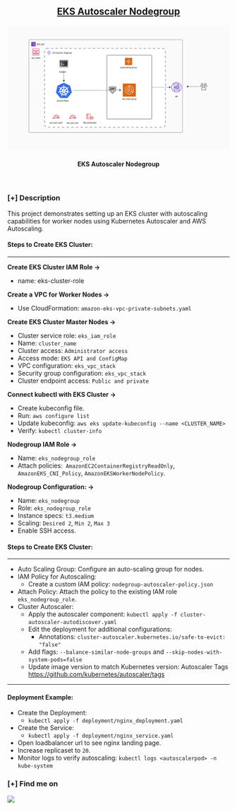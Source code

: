 <h2 align="center"><u>EKS Autoscaler Nodegroup</u></h2>

![EKS Autoscaler Nodegroup](images/EKS_autoscaler_nodegroup.png)
<h4 align="center"> EKS Autoscaler Nodegroup </h4>

<p align="center">
<br>
</p>

### [+] Description
This project demonstrates setting up an EKS cluster with autoscaling capabilities for worker nodes using Kubernetes Autoscaler and AWS Autoscaling. 

#### Steps to Create EKS Cluster:
---
**Create EKS Cluster IAM Role ->**
+ name: eks-cluster-role

**Create a VPC for Worker Nodes ->**
+ Use CloudFormation: `amazon-eks-vpc-private-subnets.yaml`

**Create EKS Cluster Master Nodes ->**
+ Cluster service role: `eks_iam_role`
+ Name: `cluster_name`
+ Cluster access: `Administrator access`
+ Access mode: `EKS API and ConfigMap`
+ VPC configuration: `eks_vpc_stack`
+ Security group configuration: `eks_vpc_stack`
+ Cluster endpoint access: `Public and private`

**Connect kubectl with EKS Cluster ->**
+ Create kubeconfig file.
+ Run: `aws configure list`
+ Update kubeconfig: `aws eks update-kubeconfig --name <CLUSTER_NAME>`
+ Verify: `kubectl cluster-info`

**Nodegroup IAM Role ->**
+ Name: `eks_nodegroup_role`
+ Attach policies:` AmazonEC2ContainerRegistryReadOnly`, `AmazonEKS_CNI_Policy`, `AmazonEKSWorkerNodePolicy`.


**Nodegroup Configuration: ->**
+ Name: `eks_nodegroup`
+ Role: `eks_nodegroup_role`
+ Instance specs: `t3.medium`
+ Scaling: `Desired 2`, `Min 2`, `Max 3`
+ Enable SSH access.


#### Steps to Create EKS Cluster:
---
+ Auto Scaling Group: Configure an auto-scaling group for nodes.
+ IAM Policy for Autoscaling:
  - Create a custom IAM policy: `nodegroup-autoscaler-policy.json`
+ Attach Policy: Attach the policy to the existing IAM role `eks_nodegroup_role`.
+ Cluster Autoscaler:
   - Apply the autoscaler component:  `kubectl apply -f cluster-autoscaler-autodiscover.yaml`
   - Edit the deployment for additional configurations:
     - Annotations: `cluster-autoscaler.kubernetes.io/safe-to-evict: "false"`
    - Add flags: `--balance-similar-node-groups` and `--skip-nodes-with-system-pods=false`
    - Update image version to match Kubernetes version: Autoscaler Tags <https://github.com/kubernetes/autoscaler/tags>
---
#### Deployment Example:
+ Create the Deployment:
   - `kubectl apply -f deployment/nginx_deployment.yaml`
+ Create the Service:
   - `kubectl apply -f deployment/nginx_service.yaml`
+ Open loadbalancer url to see nginx landing page.
+ Increase replicaset to `20`.
+ Monitor logs to verify autoscaling: `kubectl logs <autoscalerpod> -n kube-system`

### [+] Find me on 
<a href="https://m.me/https://www.linkedin.com/in/omarsamyi/" target="_blank"><img src="https://img.shields.io/badge/LinkedIn-https://www.linkedin.com/in/omarsamyi/-blue?style=for-the-badge&logo=linkedin"></a>




